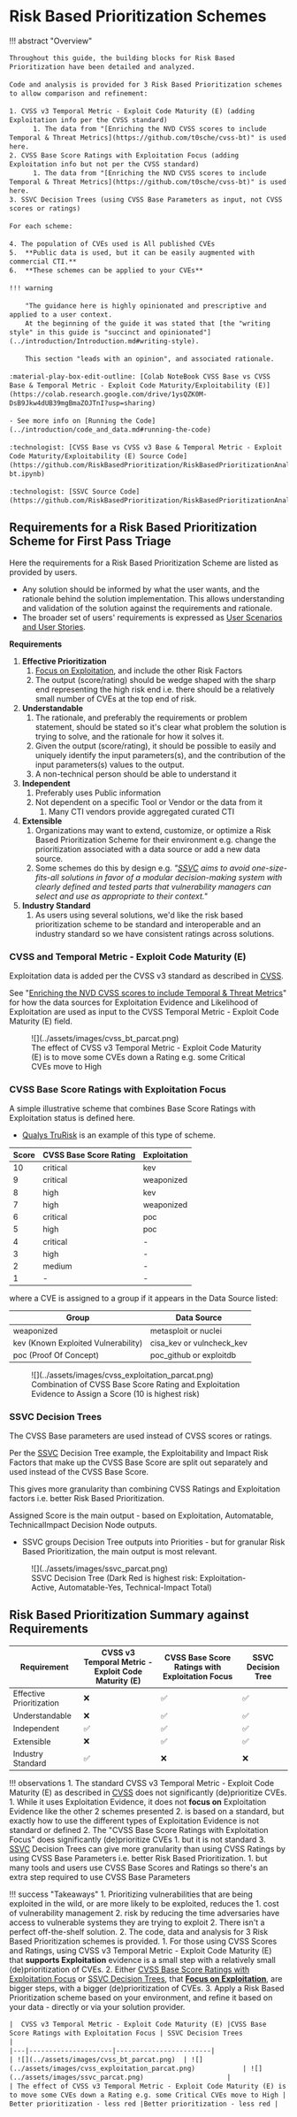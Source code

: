 # Risk Based Prioritization Schemes

!!! abstract "Overview"
    
    Throughout this guide, the building blocks for Risk Based Prioritization have been detailed and analyzed.

    Code and analysis is provided for 3 Risk Based Prioritization schemes to allow comparison and refinement: 

    1. CVSS v3 Temporal Metric - Exploit Code Maturity (E) (adding Exploitation info per the CVSS standard)
          1. The data from "[Enriching the NVD CVSS scores to include Temporal & Threat Metrics](https://github.com/t0sche/cvss-bt)" is used here.
    2. CVSS Base Score Ratings with Exploitation Focus (adding Exploitation info but not per the CVSS standard)
          1. The data from "[Enriching the NVD CVSS scores to include Temporal & Threat Metrics](https://github.com/t0sche/cvss-bt)" is used here.
    3. SSVC Decision Trees (using CVSS Base Parameters as input, not CVSS scores or ratings)

    For each scheme:

    4. The population of CVEs used is All published CVEs
    5.  **Public data is used, but it can be easily augmented with commercial CTI.**
    6.  **These schemes can be applied to your CVEs**

    !!! warning 

        "The guidance here is highly opinionated and prescriptive and applied to a user context.
        At the beginning of the guide it was stated that [the "writing style" in this guide is "succinct and opinionated"](../introduction/Introduction.md#writing-style).
        
        This section "leads with an opinion", and associated rationale.

    :material-play-box-edit-outline: [Colab NoteBook CVSS Base vs CVSS Base & Temporal Metric - Exploit Code Maturity/Exploitability (E)](https://colab.research.google.com/drive/1ysQZK0M-DsB9Jkw4dUB39mgBmaZOJTnI?usp=sharing) 
    
    - See more info on [Running the Code](../introduction/code_and_data.md#running-the-code)

    :technologist: [CVSS Base vs CVSS v3 Base & Temporal Metric - Exploit Code Maturity/Exploitability (E) Source Code](https://github.com/RiskBasedPrioritization/RiskBasedPrioritizationAnalysis/blob/main/analysis/cvss-bt.ipynb)

    :technologist: [SSVC Source Code](https://github.com/RiskBasedPrioritization/RiskBasedPrioritizationAnalysis/blob/main/cisa_ssvc_dt/DT_from_scratch.ipynb) 
  

## Requirements for a Risk Based Prioritization Scheme for First Pass Triage

Here the requirements for a Risk Based Prioritization Scheme are listed as provided by users.

- Any solution should be informed by what the user wants, and the rationale behind the solution implementation. This allows understanding and validation of the solution against the requirements and rationale. 
- The broader set of users' requirements is expressed as [User Scenarios and User Stories](../requirements/Requirements.md).
    
**Requirements**

1. **Effective Prioritization**
      1. [Focus on Exploitation](../risk/Understanding_Risk.md#where-cvss-epss-cisa-kev-fit), and include the other Risk Factors
      2. The output (score/rating) should be wedge shaped with the sharp end representing the high risk end i.e. there should be a relatively small number of CVEs at the top end of risk.
2. **Understandable**
      1. The rationale, and preferably the requirements or problem statement, should be stated so it's clear what problem the solution is trying to solve, and the rationale for how it solves it.
      2. Given the output (score/rating), it should be possible to easily and uniquely identify the input parameters(s), and the contribution of the input parameters(s) values to the output.
      3. A non-technical person should be able to understand it
3. **Independent**
      1. Preferably uses Public information
      2. Not dependent on a specific Tool or Vendor or the data from it 
         1. Many CTI vendors provide aggregated curated CTI
4. **Extensible**
      1. Organizations may want to extend, customize, or optimize a Risk Based Prioritization Scheme for their environment e.g. change the prioritization associated with a data source or add a new data source.
      2. Some schemes do this by design e.g. *"[SSVC](https://github.com/CERTCC/SSVC) aims to avoid one-size-fits-all solutions in favor of a modular decision-making system with clearly defined and tested parts that vulnerability managers can select and use as appropriate to their context."*
5. **Industry Standard**
      1. As users using several solutions, we'd like the risk based prioritization scheme to be standard and interoperable and an industry standard so we have consistent ratings across solutions.

### CVSS and Temporal Metric - Exploit Code Maturity (E)

Exploitation data is added per the CVSS v3 standard as described in [CVSS](../cvss/CVSS.md#cvss-exploit-maturity).

See "[Enriching the NVD CVSS scores to include Temporal & Threat Metrics](https://github.com/t0sche/cvss-bt)" for how the data sources for Exploitation Evidence and Likelihood of Exploitation are used as input to the CVSS Temporal Metric - Exploit Code Maturity (E) field.

<figure markdown>
![](../assets/images/cvss_bt_parcat.png)
<figcaption>The effect of CVSS v3 Temporal Metric - Exploit Code Maturity (E) is to move some CVEs down a Rating e.g. some Critical CVEs move to High</figcaption>
</figure>


### CVSS Base Score Ratings with Exploitation Focus

A simple illustrative scheme that combines Base Score Ratings with Exploitation status is defined here.

* [Qualys TruRisk](../vendors/Qualys.md#in-depth-look-into-data-driven-science-behind-qualys-trurisk) is an example of this type of scheme.

|  Score | CVSS Base Score Rating | Exploitation           | 
|---|---------------------|------------------------|
| 10  | critical            | kev                    |    
|  9 | critical            | weaponized             |
|  8 | high                | kev | 8     |
|  7 | high                | weaponized  |
|  6 | critical            | poc | 6     |
|  5 | high                | poc                 |
|  4 | critical                | -                  | 
|  3 | high              | -                    | 
|  2 | medium               | -                  |
|  1 | -               | -                  | 

where a CVE is assigned to a group if it appears in the Data Source listed:

| Group                               | Data Source               |
|-------------------------------------|---------------------------|
| weaponized                          | metasploit or nuclei      |
| kev (Known Exploited Vulnerability) | cisa_kev or vulncheck_kev |
| poc (Proof Of Concept)              | poc_github or exploitdb   |

<figure markdown>
![](../assets/images/cvss_exploitation_parcat.png) 
<figcaption>Combination of CVSS Base Score Rating and Exploitation Evidence to Assign a Score (10 is highest risk)</figcaption>
</figure>



### SSVC Decision Trees

The CVSS Base parameters are used instead of CVSS scores or ratings.

Per the [SSVC](../ssvc/decision_trees_from_scratch.md) Decision Tree example, the Exploitability and Impact Risk Factors that make up the CVSS Base Score are split out separately and used instead of the CVSS Base Score.

This gives more granularity than combining CVSS Ratings and Exploitation factors i.e. better Risk Based Prioritization.

Assigned Score is the main output - based on Exploitation, Automatable, TechnicalImpact Decision Node outputs.
- SSVC groups Decision Tree outputs into Priorities - but for granular Risk Based Prioritization, the main output is most relevant.


<figure markdown>
![](../assets/images/ssvc_parcat.png) 
<figcaption>SSVC Decision Tree (Dark Red is highest risk: Exploitation-Active, Automatable-Yes, Technical-Impact Total)</figcaption>
</figure>

## Risk Based Prioritization Summary against Requirements

| Requirement              | CVSS v3 Temporal Metric - Exploit Code Maturity (E)   | CVSS Base Score Ratings with Exploitation Focus | SSVC Decision Tree |
|--------------------------|--------|--------|--------------------|
| Effective Prioritization | :x:    | ✅ | ✅            |
| Understandable           | :x:    | ✅ | ✅            |
| Independent              | ✅ | ✅ | ✅             |
| Extensible               | :x: | ✅ | ✅             |
| Industry Standard        | ✅ | :x: | :x:              |


!!! observations
    1. The standard CVSS v3 Temporal Metric - Exploit Code Maturity (E) as described in [CVSS](../cvss/CVSS.md#cvss-exploit-maturity) does not significantly (de)prioritize CVEs.
          1. While it uses Exploitation Evidence, it does not **focus on** Exploitation Evidence like the other 2 schemes presented
          2. is based on a standard, but exactly how to use the different types of Exploitation Evidence is not standard or defined
    2. The "CVSS Base Score Ratings with Exploitation Focus" does significantly (de)prioritize CVEs
          1. but it is not standard
    3. [SSVC](../ssvc/SSVC.md) Decision Trees can give more granularity than using CVSS Ratings by using CVSS Base Parameters i.e. better Risk Based Prioritization.
           1. but many tools and users use CVSS Base Scores and Ratings so there's an extra step required to use CVSS Base Parameters





!!! success "Takeaways"
    1. Prioritizing vulnerabilities that are being exploited in the wild, or are more likely to be exploited, reduces the
          1. cost of vulnerability management
          2. risk by reducing the time adversaries have access to vulnerable systems they are trying to exploit
    2. There isn't a perfect off-the-shelf solution.
    2. The code, data and analysis for 3 Risk Based Prioritization schemes is provided.
          1. For those using CVSS Scores and Ratings, using CVSS v3 Temporal Metric - Exploit Code Maturity (E) that **supports Exploitation** evidence is a small step with a relatively small (de)prioritization of CVEs.
          2. Either [CVSS Base Score Ratings with Exploitation Focus](#cvss-base-score-ratings-with-exploitation-focus) or  [SSVC Decision Trees](#ssvc-decision-trees), that [**Focus on Exploitation**](../risk/Understanding_Risk.md#where-cvss-epss-cisa-kev-fit), are bigger steps, with a bigger  (de)prioritization of CVEs.
    3. Apply a Risk Based Prioritization scheme based on your environment, and refine it based on your data - directly or via your solution provider.

    |  CVSS v3 Temporal Metric - Exploit Code Maturity (E) |CVSS Base Score Ratings with Exploitation Focus | SSVC Decision Trees           | 
    |---|---------------------|------------------------|
    | ![](../assets/images/cvss_bt_parcat.png)  | ![](../assets/images/cvss_exploitation_parcat.png)            | ![](../assets/images/ssvc_parcat.png)                     |  
    | The effect of CVSS v3 Temporal Metric - Exploit Code Maturity (E) is to move some CVEs down a Rating e.g. some Critical CVEs move to High | Better prioritization - less red |Better prioritization - less red |


 


